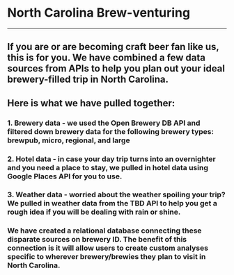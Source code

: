 # North Carolina Brew-venturing
------------------------------

## If you are or are becoming craft beer fan like us, this is for you. We have combined a few data sources from APIs to help you plan out your ideal brewery-filled trip in North Carolina.

## Here is what we have pulled together:
###  1. Brewery data - we used the Open Brewery DB API and filtered down brewery data for the following brewery types: brewpub, micro, regional, and large
###  2. Hotel data - in case your day trip turns into an overnighter and you need a place to stay, we pulled in hotel data using Google Places API for you to use. 
###  3. Weather data - worried about the weather spoiling your trip? We pulled in weather data from the TBD API to help you get a rough idea if you will be dealing with rain or shine. 

### We have created a relational database connecting these disparate sources on brewery ID. The benefit of this connection is it will allow users to create custom analyses specific to wherever brewery/brewies they plan to visit in North Carolina.   
